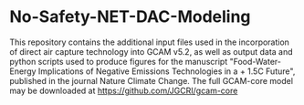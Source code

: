 # No-Safety-NET-DAC-Modeling

This repository contains the additional input files used in the incorporation of direct air capture technology into GCAM v5.2, as well as output data and python scripts used to produce figures for the manuscript "Food-Water-Energy Implications of Negative Emissions Technologies in a + 1.5C Future", published in the journal Nature Climate Change.  The full GCAM-core model may be downloaded at https://github.com/JGCRI/gcam-core
